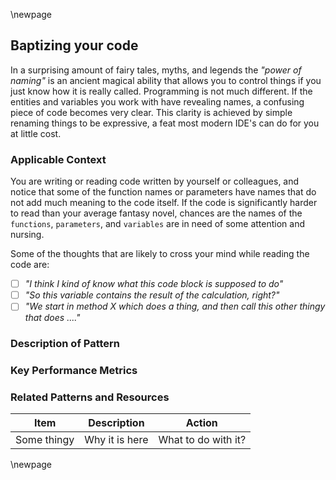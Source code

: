 
\newpage

## Baptizing your code

In a surprising amount of fairy tales, myths, and legends the _"power of naming"_ is an ancient magical ability that allows you to control things if you just know how it is
really called. Programming is not much different. If the entities and variables you work with have revealing names, a confusing piece of code becomes very clear.
This clarity is achieved by simple renaming things to be expressive, a feat most modern IDE's can do for you at little cost.  

### Applicable Context

You are writing or reading code written by yourself or colleagues, and notice that some of the 
function names or parameters have names that do not add much meaning to the code itself. If the code is significantly harder to read than your average fantasy novel, chances are the names of the `functions`, `parameters`, and `variables` are in need of some attention and nursing.   

Some of the thoughts that are likely to cross your mind while reading the code are:  
- [ ] _"I think I kind of know what this code block is supposed to do"_  
- [ ] _"So this variable contains the result of the calculation, right?"_  
- [ ] _"We start in method X which does a thing, and then call this other thingy that does ...."_  

### Description of Pattern

### Key Performance Metrics

### Related Patterns and Resources

| Item | Description | Action |
|---|---|---|
| Some thingy | Why it is here | What to do with it? |

\newpage

